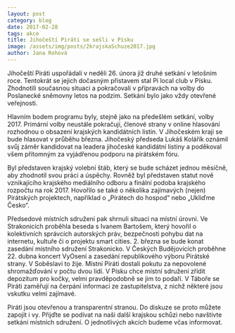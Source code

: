 ```yaml
---
layout: post
category: blog
date: 2017-02-28
tags: akce
title: Jihočeští Piráti se sešli v Písku
image: /assets/img/posts/2krajskaSchuze2017.jpg
author: Jana Rohová
---
```


Jihočeští Piráti uspořádali v neděli 26. února již druhé setkání v letošním roce. Tentokrát se jejich dočasným přístavem stal Pí local club v Písku. Zhodnotili současnou situaci a pokračovali v přípravách na volby do Poslanecké sněmovny letos na podzim. Setkání bylo jako vždy otevřené veřejnosti.

Hlavním bodem programu byly, stejně jako na předešlém setkání, volby 2017. Primární volby neustále pokračují, členové strany v online hlasování rozhodnou o obsazení krajských kandidátních listin. V Jihočeském kraji se bude hlasovat v průběhu března. Jihočeský předseda Lukáš Kolářík oznámil svůj záměr kandidovat na leadera jihočeské kandidátní listiny a poděkoval všem přítomným za vyjádřenou podporu na pirátském fóru.

Byl představen krajský volební štáb, který se bude scházet jednou měsíčně, aby zhodnotil svou práci a úspěchy. Rovněž byl představen statut nově vznikajícího krajského mediálního odboru a finální podoba krajského rozpočtu na rok 2017. Hovořilo se také o několika zajímavých (nejen) Pirátských projektech, například o „Pirátech do hospod“ nebo „Ukliďme Česko“.

Předsedové místních sdružení pak shrnuli situaci na místní úrovni. Ve Strakonicích proběhla beseda s Ivanem Bartošem, který hovořil o kolektivních správcích autorských práv, bezpečnosti pohybu dat na internetu, kultuře či o projektu smart cities. 2. března se bude konat zasedání místního sdružení Strakonicko. V Českých Budějovicích proběhne 22. dubna koncert VyOsení a zasedání republikového výboru Pirátské strany. V Soběslavi to žije. Místní Piráti dostali pokutu za nepovolené shromažďování v počtu dvou lidí. V Písku chce místní sdružení zřídit depozitum pro kočky, velmi pravděpodobně se jim to podaří. V Táboře se Piráti zaměřují na čerpání informací ze zastupitelstva, z nichž některé jsou vskutku velmi zajímavé.

Piráti jsou otevřenou a transparentní stranou. Do diskuze se proto můžete zapojit i vy. Přijďte se podívat na naši další krajskou schůzi nebo navštivte setkání místních sdružení. O jednotlivých akcích budeme včas informovat.

